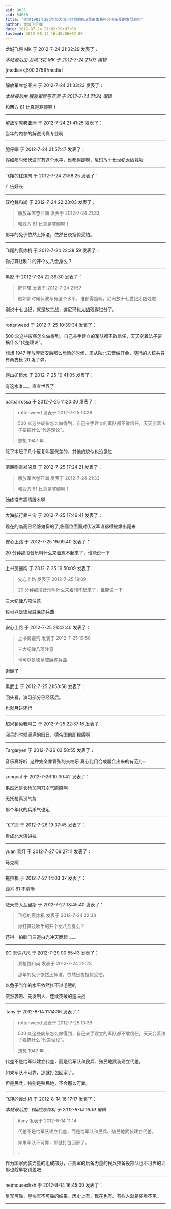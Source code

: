 ```yaml
---
aid: 9025
zid: 54038
title: "感觉1981年286华北大演习时候的PLA军形象最符合澳宋军的发展趋势"
author: 龙城飞将MK
date: 2012-07-24 21:02:29+07:00
lastmod: 2012-08-14 16:45:00+07:00
---
```


龙城飞将 MK 于 2012-7-24 21:02:29 发表了：

_本帖最后由 龙城飞将 MK 于 2012-7-24 21:03 编辑_

[media=x,500,375][/media]

---

解放军席卷亚洲 于 2012-7-24 21:33:23 发表了：

_本帖最后由 解放军席卷亚洲 于 2012-7-24 21:34 编辑_

和西方 81 比真是寒颤啊！

---

解放军席卷亚洲 于 2012-7-24 21:41:25 发表了：

当年的内参的解说词真专业啊

---

肥仔曙 于 2012-7-24 21:57:47 发表了：

假如那时候伏波军有这个水平，谁都得跪啊，尼玛放十七世纪太凶残啦

---

飞翔的红烧肉 于 2012-7-24 21:58:25 发表了：

广告好长

---

双枪魏和尚 于 2012-7-24 22:23:03 发表了：

> 解放军席卷亚洲 发表于 2012-7-24 21:33
>
> 和西方 81 比真是寒颤啊！

那年的兔子依然土掉渣，依然日夜担惊受怕。

---

飞翔的轰炸机 于 2012-7-24 22:38:59 发表了：

你打算让吹牛的开个丈八金身么？

---

黑影 于 2012-7-24 22:39:30 发表了：

> 肥仔曙 发表于 2012-7-24 21:57
>
> 假如那时候伏波军有这个水平，谁都得跪啊，尼玛放十七世纪太凶残啦

别说十七世纪，就是放二战，这尼玛也太凶残得过分了。

---

rottenweed 于 2012-7-25 10:39:34 发表了：

500 众这些废柴怎么做得到，自己亲手建立的军队都不敢信任，天天变着法子要搞什么“代差理论”。

想想 1947 年放弃延安后那么危险的时候，周从陕北去晋绥开会，随行的人统共只有两支枪 20 发子弹。

---

崂山矿泉水 于 2012-7-25 10:41:05 发表了：

有这水准。。。直宣世界了

---

barbarrossa 于 2012-7-25 11:20:06 发表了：

> rottenweed 发表于 2012-7-25 10:39
>
> 500 众这些废柴怎么做得到，自己亲手建立的军队都不敢信任，天天变着法子要搞什么“代差理论”。
>
> 想想 1947 年 ...

除了本坛子几个反复叫嚣代差的，其他的貌似也没见过

---

清廉刚直郑泌昌 于 2012-7-25 17:24:21 发表了：

> 解放军席卷亚洲 发表于 2012-7-24 21:33
>
> 和西方 81 比真是寒颤啊！

始终没有高清版本啊

---

大海航行靠三宝 于 2012-7-25 17:49:41 发表了：

现在的临高已经够鬼畜的了,临高位面面对伏波军谁都得被爆出翔来

---

安心上路 于 2012-7-25 19:09:40 发表了：

20 分钟那段音乐叫什么来着想不起来了，谁能说一下

---

上书房遛狗 于 2012-7-25 19:50:09 发表了：

> 安心上路 发表于 2012-7-25 19:09
>
> 20 分钟那段音乐叫什么来着想不起来了，谁能说一下

三大纪律八项注意

也可以是德皇威廉练兵曲

---

安心上路 于 2012-7-25 21:42:40 发表了：

> 上书房遛狗 发表于 2012-7-25 19:50
>
> 三大纪律八项注意
>
> 也可以是德皇威廉练兵曲

谢谢了

---

黑武士 于 2012-7-25 21:53:58 发表了：

回头看，演习部分已经落后。

也就月饼还行

---

超米镇兔我阿三 于 2012-7-25 22:37:16 发表了：

阅兵的时候满满的旧日、德帝国的即视感啊

---

Targaryen 于 2012-7-26 02:50:55 发表了：

音乐真好听&nbsp;&nbsp;这种完全靠管弦的交响乐 真心比用合成器合出来的有范儿~

---

zongcat 于 2012-7-26 10:30:42 发表了：

果然还是长枪加刺刀杀气腾腾啊

无托枪真没气势

那个年代的兵杀气也足

---

飞了耶 于 2012-7-26 19:37:45 发表了：

看成北大演讲拉。

---

yuan 青灯 于 2012-7-27 09:27:11 发表了：

马克啊

---

拖拉机 于 2012-7-27 14:03:37 发表了：

西方 81 不清晰

---

悲天怜人瓦里斯 于 2012-7-27 18:45:40 发表了：

> 飞翔的轰炸机 发表于 2012-7-24 22:38
>
> 你打算让吹牛的开个丈八金身么？

还得一拍脑门三道白光冲天而起。。。。

---

SC 天诛八尺 于 2012-7-29 00:55:43 发表了：

> 双枪魏和尚 发表于 2012-7-24 22:23
>
> 那年的兔子依然土掉渣，依然日夜担惊受怕。

以兔子当年的水平依然扛不过毛熊的

突然袭击、先发制人、连续突破的速决战

---

itany 于 2012-8-14 11:14:36 发表了：

> rottenweed 发表于 2012-7-25 10:39
>
> 500 众这些废柴怎么做得到，自己亲手建立的军队都不敢信任，天天变着法子要搞什么“代差理论”。
>
> 想想 1947 年 ...

代差不是给军队建立代差，而是给军队和民兵、殖民地武装建立代差。

如果军队不可靠，那就打包回家了。

但是民兵，特别是殖民地，不会那么可靠。

---

飞翔的轰炸机 于 2012-8-14 16:17:17 发表了：

_本帖最后由 飞翔的轰炸机 于 2012-8-14 16:19 编辑_

> itany 发表于 2012-8-14 11:14
>
> 代差不是给军队建立代差，而是给军队和民兵、殖民地武装建立代差。
>
> 如果军队不可靠，那就打包回家了。
>
> ...

作为国家武装力量的组成部分，正规军的后备力量的民兵预备役部队也不可靠的话那也趁早卷铺盖吧

---

netmousexhxh 于 2012-8-14 16:45:00 发表了：

皇军可靠，皇协军不可靠的结果。历史上有，现在也有。有些人就是装看不见。

---
